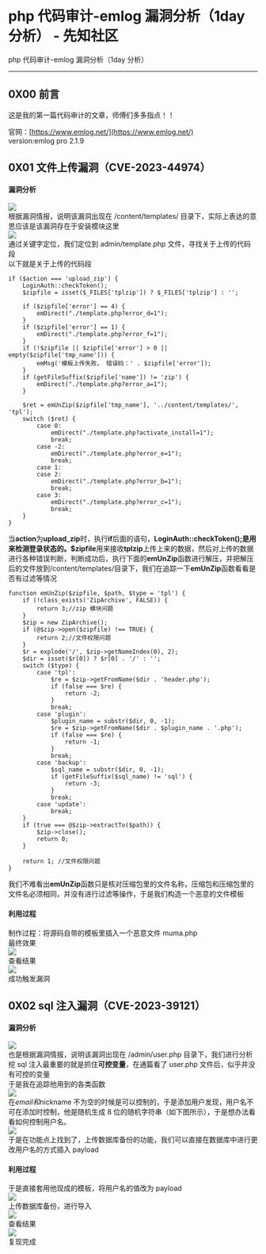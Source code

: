 

# php 代码审计-emlog 漏洞分析（1day 分析） - 先知社区

php 代码审计-emlog 漏洞分析（1day 分析）

- - -

## 0X00 前言

这是我的第一篇代码审计的文章，师傅们多多指点！！

官网：[https://www.emlog.net/](https://www.emlog.net/)  
version:emlog pro 2.1.9

## 0X01 文件上传漏洞（CVE-2023-44974）

#### 漏洞分析

[![](assets/1707953998-550c871fb86ea7a582c7c30f3b840022.png)](https://xzfile.aliyuncs.com/media/upload/picture/20240204192249-ba5ccc82-c34f-1.png)  
根据漏洞情报，说明该漏洞出现在 /content/templates/ 目录下，实际上表达的意思应该是该漏洞存在于安装模块这里  
[![](assets/1707953998-f82062084241081f0c61049f51c81c37.png)](https://xzfile.aliyuncs.com/media/upload/picture/20240204204525-446ae5a2-c35b-1.png)  
通过关键字定位，我们定位到 admin/template.php 文件，寻找关于上传的代码段  
以下就是关于上传的代码段

```plain
if ($action === 'upload_zip') {
    LoginAuth::checkToken();
    $zipfile = isset($_FILES['tplzip']) ? $_FILES['tplzip'] : '';

    if ($zipfile['error'] == 4) {
        emDirect("./template.php?error_d=1");
    }
    if ($zipfile['error'] == 1) {
        emDirect("./template.php?error_f=1");
    }
    if (!$zipfile || $zipfile['error'] > 0 || empty($zipfile['tmp_name'])) {
        emMsg('模板上传失败， 错误码：' . $zipfile['error']);
    }
    if (getFileSuffix($zipfile['name']) != 'zip') {
        emDirect("./template.php?error_a=1");
    }

    $ret = emUnZip($zipfile['tmp_name'], '../content/templates/', 'tpl');
    switch ($ret) {
        case 0:
            emDirect("./template.php?activate_install=1");
            break;
        case -2:
            emDirect("./template.php?error_e=1");
            break;
        case 1:
        case 2:
            emDirect("./template.php?error_b=1");
            break;
        case 3:
            emDirect("./template.php?error_c=1");
            break;
    }
}
```

当**action**为**upload\_zip**时，执行**if**后面的语句，**LoginAuth::checkToken();**是用来检测登录状态的。**$zipfile**用来接收**tplzip**上传上来的数据，然后对上传的数据进行各种错误判断，判断成功后，执行下面的**emUnZip**函数进行解压，并把解压后的文件放到/content/templates/目录下，我们在追踪一下**emUnZip**函数看看是否有过滤等情况

```plain
function emUnZip($zipfile, $path, $type = 'tpl') {
    if (!class_exists('ZipArchive', FALSE)) {
        return 3;//zip 模块问题
    }
    $zip = new ZipArchive();
    if (@$zip->open($zipfile) !== TRUE) {
        return 2;//文件权限问题
    }
    $r = explode('/', $zip->getNameIndex(0), 2);
    $dir = isset($r[0]) ? $r[0] . '/' : '';
    switch ($type) {
        case 'tpl':
            $re = $zip->getFromName($dir . 'header.php');
            if (false === $re) {
                return -2;
            }
            break;
        case 'plugin':
            $plugin_name = substr($dir, 0, -1);
            $re = $zip->getFromName($dir . $plugin_name . '.php');
            if (false === $re) {
                return -1;
            }
            break;
        case 'backup':
            $sql_name = substr($dir, 0, -1);
            if (getFileSuffix($sql_name) != 'sql') {
                return -3;
            }
            break;
        case 'update':
            break;
    }
    if (true === @$zip->extractTo($path)) {
        $zip->close();
        return 0;
    }

    return 1; //文件权限问题
}
```

我们不难看出**emUnZip**函数只是核对压缩包里的文件名称，压缩包和压缩包里的文件名必须相同，并没有进行过滤等操作，于是我们构造一个恶意的文件模板

#### 利用过程

制作过程：将源码自带的模板里插入一个恶意文件 muma.php  
最终效果  
[![](assets/1707953998-f24c0b538b244bb1a0c1ba3c18164172.png)](https://xzfile.aliyuncs.com/media/upload/picture/20240205123225-8fbce6d4-c3df-1.png)  
查看结果  
[![](assets/1707953998-2bb2d30d668545bd28142697108de7d4.png)](https://xzfile.aliyuncs.com/media/upload/picture/20240205123246-9cbe5aca-c3df-1.png)  
成功触发漏洞

## 0X02 sql 注入漏洞（CVE-2023-39121）

#### 漏洞分析

[![](assets/1707953998-df521aea727fd1770b53f7a9832089ca.png)](https://xzfile.aliyuncs.com/media/upload/picture/20240205123542-0582d202-c3e0-1.png)  
也是根据漏洞情报，说明该漏洞出现在 /admin/user.php 目录下，我们进行分析  
挖 sql 注入最重要的就是抓住**可控变量**，在通篇看了 user.php 文件后，似乎并没有可控的变量  
于是我在追踪他用到的各类函数  
[![](assets/1707953998-d7b09fbade63331a58502a7e936f4d51.png)](https://xzfile.aliyuncs.com/media/upload/picture/20240205162213-aa69b9ba-c3ff-1.png)  
在$email 和$nickname 不为空的时候是可以控制的，于是添加用户发现，用户名不可在添加时控制，他是随机生成 8 位的随机字符串（如下图所示），于是想办法看看如何控制用户名。  
[![](assets/1707953998-3643291c929a6f74b428f8558824d5cf.png)](https://xzfile.aliyuncs.com/media/upload/picture/20240205163804-e12d2728-c401-1.png)  
于是在功能点上找到了，上传数据库备份的功能，我们可以直接在数据库中进行更改用户名的方式插入 payload

#### 利用过程

于是直接套用他现成的模板，将用户名的值改为 payload  
[![](assets/1707953998-079aa023e1dc87031f079654aa0c94a7.png)](https://xzfile.aliyuncs.com/media/upload/picture/20240205165215-dc62d38a-c403-1.png)  
上传数据库备份，进行导入  
[![](assets/1707953998-612e1e4cd582a8513400eddcbe626250.png)](https://xzfile.aliyuncs.com/media/upload/picture/20240205164610-029af088-c403-1.png)  
查看结果  
[![](assets/1707953998-3231e5a5b65bd5ce3f9c02dc0f2a0d1f.png)](https://xzfile.aliyuncs.com/media/upload/picture/20240205165238-ea3cd442-c403-1.png)  
复现完成
